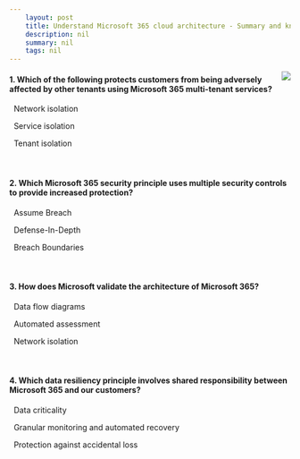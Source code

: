 ```yaml
---
    layout: post
    title: Understand Microsoft 365 cloud architecture - Summary and knowledge check
    description: nil
    summary: nil
    tags: nil
---
```



 <a target="_blank" href="https://docs.microsoft.com/en-us/learn/modules/audit-architecture/summary-knowledge-check/"><i class="fas fa-external-link-alt"></i> </a>
 <img align="right" src="https://docs.microsoft.com/en-us/learn/achievements/understand-microsoft-365-cloud-architecture.svg">
####  1. Which of the following protects customers from being adversely affected by other tenants using Microsoft 365 multi-tenant services?


<i class='far fa-square'></i> &nbsp;&nbsp;Network isolation

<i class='far fa-square'></i> &nbsp;&nbsp;Service isolation

<i class='fas fa-check-square' style='color: Dodgerblue;'></i> &nbsp;&nbsp;Tenant isolation
<br />
<br />
<br />

####  2. Which Microsoft 365 security principle uses multiple security controls to provide increased protection?


<i class='far fa-square'></i> &nbsp;&nbsp;Assume Breach

<i class='fas fa-check-square' style='color: Dodgerblue;'></i> &nbsp;&nbsp;Defense-In-Depth

<i class='far fa-square'></i> &nbsp;&nbsp;Breach Boundaries
<br />
<br />
<br />

####  3. How does Microsoft validate the architecture of Microsoft 365?


<i class='far fa-square'></i> &nbsp;&nbsp;Data flow diagrams

<i class='fas fa-check-square' style='color: Dodgerblue;'></i> &nbsp;&nbsp;Automated assessment

<i class='far fa-square'></i> &nbsp;&nbsp;Network isolation
<br />
<br />
<br />

####  4. Which data resiliency principle involves shared responsibility between Microsoft 365 and our customers?


<i class='far fa-square'></i> &nbsp;&nbsp;Data criticality

<i class='far fa-square'></i> &nbsp;&nbsp;Granular monitoring and automated recovery

<i class='fas fa-check-square' style='color: Dodgerblue;'></i> &nbsp;&nbsp;Protection against accidental loss
<br />
<br />
<br />
